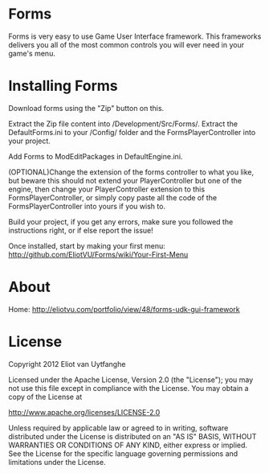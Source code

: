 Forms
=====
Forms is very easy to use Game User Interface framework.
This frameworks delivers you all of the most common controls you will ever need in your game's menu.

Installing Forms
=====
Download forms using the "Zip" button on this.

Extract the Zip file content into /Development/Src/Forms/.
Extract the DefaultForms.ini to your /Config/ folder and the FormsPlayerController into your project.

Add Forms to ModEditPackages in DefaultEngine.ini.


(OPTIONAL)Change the extension of the forms controller to what you like, 
but beware this should not extend your PlayerController but one of the engine, 
then change your PlayerController extension to this FormsPlayerController, 
or simply copy paste all the code of the FormsPlayerController into yours if you wish to.

Build your project, if you get any errors, make sure you followed the instructions right, or if else report the issue!

Once installed, start by making your first menu: http://github.com/EliotVU/Forms/wiki/Your-First-Menu

About
=====
Home: http://eliotvu.com/portfolio/view/48/forms-udk-gui-framework

License
=====
Copyright 2012 Eliot van Uytfanghe

Licensed under the Apache License, Version 2.0 (the "License");
you may not use this file except in compliance with the License.
You may obtain a copy of the License at

   http://www.apache.org/licenses/LICENSE-2.0

Unless required by applicable law or agreed to in writing, software
distributed under the License is distributed on an "AS IS" BASIS,
WITHOUT WARRANTIES OR CONDITIONS OF ANY KIND, either express or implied.
See the License for the specific language governing permissions and
limitations under the License.